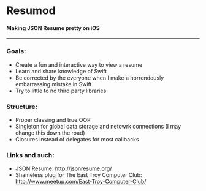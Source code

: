 # Resumod
#### Making JSON Resume pretty on iOS

---

### Goals:
* Create a fun and interactive way to view a resume
* Learn and share knowledge of Swift
* Be corrected by the everyone when I make a horrendously embarrassing mistake in Swift
* Try to little to no third party libraries

### Structure:
* Proper classing and true OOP
* Singleton for global data storage and netowrk connections (I may change this down the road)
* Closures instead of delegates for most callbacks

### Links and such:
* JSON Resume: http://jsonresume.org/
* Shameless plug for The East Troy Computer Club: http://www.meetup.com/East-Troy-Computer-Club/
